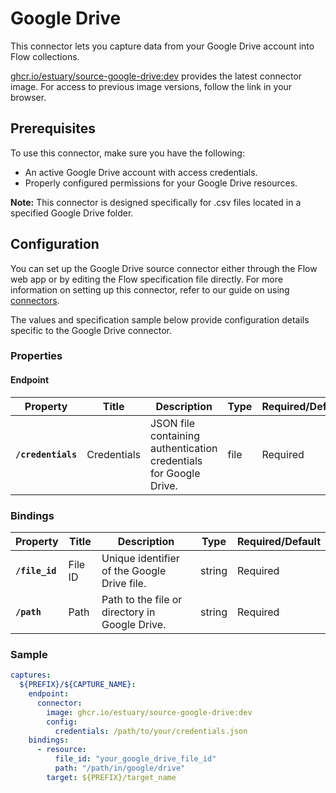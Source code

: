 # Google Drive

This connector lets you capture data from your Google Drive account into Flow collections.

[ghcr.io/estuary/source-google-drive:dev](https://ghcr.io/estuary/source-google-drive:dev) provides the latest connector image. For access to previous image versions, follow the link in your browser.

## Prerequisites

To use this connector, make sure you have the following:

- An active Google Drive account with access credentials.
- Properly configured permissions for your Google Drive resources.

**Note:** This connector is designed specifically for .csv files located in a specified Google Drive folder.

## Configuration

You can set up the Google Drive source connector either through the Flow web app or by editing the Flow specification file directly. For more information on setting up this connector, refer to our guide on using [connectors](https://docs.estuary.dev/concepts/connectors/#using-connectors).

The values and specification sample below provide configuration details specific to the Google Drive connector.

### Properties

#### Endpoint

| Property           | Title          | Description                                                        | Type   | Required/Default  |
|--------------------|----------------|--------------------------------------------------------------------|--------|-------------------|
| **`/credentials`** | Credentials    | JSON file containing authentication credentials for Google Drive.  | file   | Required         |

### Bindings

| Property       | Title       | Description                          | Type    | Required/Default  |
|----------------|-------------|--------------------------------------|---------|-------------------|
| **`/file_id`** | File ID     | Unique identifier of the Google Drive file. | string  | Required         |
| **`/path`**    | Path        | Path to the file or directory in Google Drive. | string  | Required         |

### Sample

```yaml
captures:
  ${PREFIX}/${CAPTURE_NAME}:
    endpoint:
      connector:
        image: ghcr.io/estuary/source-google-drive:dev
        config:
          credentials: /path/to/your/credentials.json
    bindings:
      - resource:
          file_id: "your_google_drive_file_id"
          path: "/path/in/google/drive"
        target: ${PREFIX}/target_name
